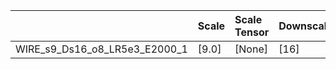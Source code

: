 |                               | Scale   | Scale Tensor   | Downscale   | Learning rate   | Best MSE             | Best SSIM            |
|:------------------------------|:--------|:---------------|:------------|:----------------|:---------------------|:---------------------|
| WIRE_s9_Ds16_o8_LR5e3_E2000_1 | [9.0]   | [None]         | [16]        | [0.005]         | [19.249786138534546] | [0.5837100440921369] |